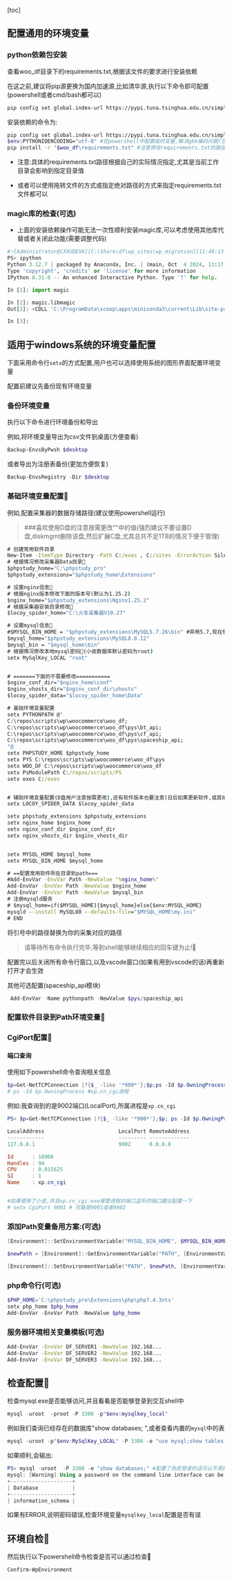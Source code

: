 [toc]

## 配置通用的环境变量



### python依赖包安装

查看woo_df目录下的requirements.txt,根据该文件的要求进行安装依赖

在这之前,建议将pip源更换为国内加速源,比如清华源,执行以下命令即可配置(powershell或者cmd/bash都可以)

```bash
pip config set global.index-url https://pypi.tuna.tsinghua.edu.cn/simple
```

安装依赖的命令为:

```bash
pip config set global.index-url https://pypi.tuna.tsinghua.edu.cn/simple #修改pip源
$env:PYTHONIOENCODING="utf-8" #在powershell中配置临时变量,解决gbk编码问题(包含中文的情况)
pip install -r "$woo_df\requirements.txt" #注意修改requirements.txt的路径为你自己的实际路径(如果遇到编码报错(gbk)则注释或移除对应的中文)🎈
```

- 注意:具体的requirements.txt路径根据自己的实际情况指定,尤其是当前工作目录会影响到指定目录值


- 或者可以使用拖转文件的方式或指定绝对路径的方式来指定requirements.txt文件都可以

### magic库的检查(可选)

- 上面的安装依赖操作可能无法一次性顺利安装magic库,可以考虑使用其他库代替或者关闭此功能(需要调整代码)

```python
#⚡️[Administrator@CXXUDESK][C:\Share\df\wp_sites\wp_migration][11:49:13][UP:17.08Days]
PS> ipython
Python 3.12.7 | packaged by Anaconda, Inc. | (main, Oct  4 2024, 13:17:27) [MSC v.1929 64 bit (AMD64)]
Type 'copyright', 'credits' or 'license' for more information
IPython 8.31.0 -- An enhanced Interactive Python. Type '?' for help.

In [1]: import magic

In [2]: magic.libmagic
Out[2]: <CDLL 'C:\ProgramData\scoop\apps\miniconda3\current\Lib\site-packages\magic\libmagic\libmagic.dll', handle 7ffa0b140000 at 0x27dff8c99d0>

In [3]:
```



## 适用于windows系统的环境变量配置



下面采用命令行`setx`的方式配置,用户也可以选择使用系统的图形界面配置环境变量

配置前建议先备份现有环境变量

### 备份环境变量

执行以下命令进行环境备份和导出

例如,将环境变量导出为csv文件到桌面(方便查看)

```powershell
Backup-EnvsByPwsh $desktop

```

或者导出为注册表备份(更加方便恢复)

```powershell
Backup-EnvsRegistry -Dir $desktop 

```

### 基础环境变量配置👺

例如,配置采集器的数据存储路径(建议使用powershell运行)

> ###喜欢使用D盘的注意按需更改""中的值(强烈建议不要设置D盘,diskmgmt删除该盘,然后扩展C盘,尤其总共不足1TB的情况下便于管理)

```cmd
# 创建常用软件目录
New-Item -ItemType Directory -Path C:/exes , C:/sites -ErrorAction SilentlyContinue 
# 根据情况修改采集器Data目录🎈
$phpstudy_home="C:\phpstudy_pro"
$phpstudy_extensions="$phpstudy_home\Extensions"

# 设置nginx信息🎈
# 根据nginx版本修改下面的版本号(默认为1.25.2)
$nginx_home="$phpstudy_extensions\Nginx1.25.2"
# 根据采集器安装目录修改🎈
$locoy_spider_home="C:\火车采集器V10.27"

# 设置mysql信息🎈
#$MYSQL_BIN_HOME = "$phpstudy_extensions\MySQL5.7.26\bin" #弃用5.7,现在使用8+的版本
$mysql_home="$phpstudy_extensions\MySQL8.0.12"
$mysql_bin = "$mysql_home\bin"
# 根据情况修改本地mysql密码🎈(小皮数据库默认密码为root)
setx MySqlKey_LOCAL "root"


# =======下面的不需要修改===========
$nginx_conf_dir="$nginx_home\conf"
$nginx_vhosts_dir="$nginx_conf_dir\vhosts"
$locoy_spider_data="$locoy_spider_home\Data"

# 基础环境变量配置
setx PYTHONPATH @"
C:\repos\scripts\wp\woocommerce\woo_df;
C:\repos\scripts\wp\woocommerce\woo_df\pys\bt_api;
C:\repos\scripts\wp\woocommerce\woo_df\pys\cf_api;
C:\repos\scripts\wp\woocommerce\woo_df\pys\spaceship_api;
"@
setx PHPSTUDY_HOME $phpstudy_home
setx PYS C:\repos\scripts\wp\woocommerce\woo_df\pys
setx WOO_DF C:\repos\scripts\wp\woocommerce\woo_df
setx PsModulePath C:/repos/scripts/PS
setx exes C:/exes


# 辅助环境变量配置(D盘用户注意按需更改),还有软件版本也要注意(日后如果更新软件,或其他导致目录变更的情况,要注意修改环境变量(使用gui方案))
setx LOCOY_SPIDER_DATA $locoy_spider_data 

setx phpstudy_extensions $phpstudy_extensions
setx nginx_home $nginx_home
setx nginx_conf_dir $nginx_conf_dir
setx nginx_vhosts_dir $nginx_vhosts_dir


setx MYSQL_HOME $mysql_home
setx MYSQL_BIN_HOME $mysql_home

# ==配置常用软件所在目录到path===
#Add-EnvVar -EnvVar Path -NewValue '%nginx_home%' 
Add-EnvVar -EnvVar Path -NewValue $nginx_home
Add-EnvVar -EnvVar Path -NewValue $mysql_bin
# 注册mysqld服务
# $mysql_home=if($MYSQL_HOME){$mysql_home}else{$env:MYSQL_HOME}
mysqld --install MySQL80 --defaults-file="$MYSQL_HOME\my.ini"
# END
```

将引号中的路径替换为你的采集对应的路径

>  请等待所有命令执行完毕,等到shell能够继续相应的回车键为止!👺



配置完以后关闭所有命令行窗口,以及vscode窗口(如果有用到vscode的话)再重新打开才会生效	

其他可选配置(spaceship_api模块)

```powershell
 Add-EnvVar -Name pythonpath -NewValue $pys/spaceship_api
```

### 配置软件目录到Path环境变量👺



### CgiPort配置🎈

#### 端口查询

使用如下powershell命令查询相关信息

```powershell
$p=Get-NetTCPConnection |?{$_ -like '*900*'};$p;ps -Id $p.OwningProcess
# ps -Id $p.OwningProcess #xp.cn_cgi进程

```

例如:我查询到的是9002端口(LocalPort),所属进程是`xp.cn_cgi`

```powershell
PS> $p=Get-NetTCPConnection |?{$_ -like '*900*'};$p; ps -Id $p.OwningProcess

LocalAddress                        LocalPort RemoteAddress                       RemotePort State       AppliedSetting OwningProcess
------------                        --------- -------------                       ---------- -----       -------------- -------------
127.0.0.1                           9002      0.0.0.0                             0          Listen                     18908

Id      : 18908
Handles : 94
CPU     : 0.015625
SI      : 1
Name    : xp.cn_cgi
```



```powershell

#如果使用了小皮,并且xp.cn_cgi.exe接管进程的端口监听的端口建议配置一下
# setx CgiPort 9001 # 可能是9001或者9002

```

### 添加Path变量备用方案:(可选)

```powershell
[Environment]::SetEnvironmentVariable("MYSQL_BIN_HOME", $MYSQL_BIN_HOME, [EnvironmentVariableTarget]::User)

$newPath = [Environment]::GetEnvironmentVariable("PATH", [EnvironmentVariableTarget]::User) + ";%MYSQL_BIN_HOME%"

[Environment]::SetEnvironmentVariable("PATH", $newPath, [EnvironmentVariableTarget]::User)
```





### php命令行(可选)

```powershell
$PHP_HOME='C:\phpstudy_pro\Extensions\php\php7.4.3nts'
setx php_home $php_home
Add-EnvVar -EnvVar Path -NewValue $php_home
```

### 服务器环境相关变量模板(可选)

```bat
Add-EnvVar -EnvVar DF_SERVER1 -NewValue 192.168...
Add-EnvVar -EnvVar DF_SERVER2 -NewValue 192.168...
Add-EnvVar -EnvVar DF_SERVER3 -NewValue 192.168...
```



## 检查配置🎈

检查mysql.exe是否能够访问,并且看看是否能够登录到交互shell中

```powershell
mysql -uroot  -proot -P 3306 -p"$env:mysqlkey_local"
```

例如我们查询已经存在的数据库"show databases; ",或者查看内置的`mysql`中的表

```powershell
mysql -uroot -p"$env:MySqlKey_LOCAL" -P 3306 -e "use mysql;show tables;"
```

如果顺利,会输出:

```powershell
PS> mysql -uroot  -P 3306 -e "show databases;" #配置了免密登录的话可以不用指定-h,-p参数
mysql: [Warning] Using a password on the command line interface can be insecure.
+--------------------+
| Database           |
+--------------------+
| information_schema |
```

如果有ERROR,说明密码错误,检查环境变量`mysqlkey_local`配置是否有误

## 环境自检👺

然后执行以下powershell命令检查是否可以通过检查🎈

```powershell
Confirm-WpEnvironment

```

